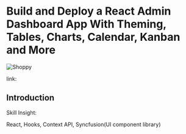 # Build and Deploy a React Admin Dashboard App With Theming, Tables, Charts, Calendar, Kanban and More

![Shoppy]()

link: 
## Introduction

Skill Insight:

React, Hooks, Context API, Syncfusion(UI component library)
